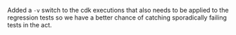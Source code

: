 Added a `-v` switch to the cdk executions that also needs to be
applied to the regression tests so we have a better chance
of catching sporadically failing tests in the act.